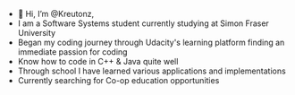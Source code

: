 - 👋 Hi, I’m @Kreutonz,
- I am a Software Systems student currently studying at Simon Fraser University
- Began my coding journey through Udacity's learning platform finding an immediate passion for coding
- Know how to code in C++ & Java quite well
- Through school I have learned various applications and implementations 
- Currently searching for Co-op education opportunities

<!---
Kreutonz/Kreutonz is a ✨ special ✨ repository because its `README.md` (this file) appears on your GitHub profile.
You can click the Preview link to take a look at your changes.
--->
